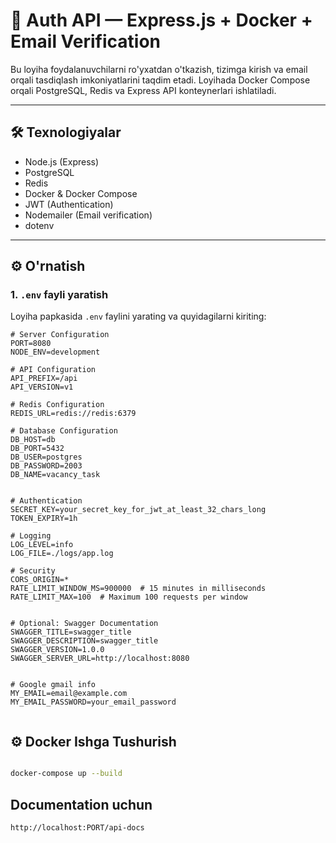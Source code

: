 # 🚀 Auth API — Express.js + Docker + Email Verification

Bu loyiha foydalanuvchilarni ro'yxatdan o'tkazish, tizimga kirish va email orqali tasdiqlash imkoniyatlarini taqdim etadi. Loyihada Docker Compose orqali PostgreSQL, Redis va Express API konteynerlari ishlatiladi.

---

## 🛠 Texnologiyalar

- Node.js (Express)
- PostgreSQL
- Redis
- Docker & Docker Compose
- JWT (Authentication)
- Nodemailer (Email verification)
- dotenv

---

## ⚙️ O'rnatish

### 1. `.env` fayli yaratish

Loyiha papkasida `.env` faylini yarating va quyidagilarni kiriting:

```env
# Server Configuration
PORT=8080
NODE_ENV=development

# API Configuration
API_PREFIX=/api
API_VERSION=v1

# Redis Configuration 
REDIS_URL=redis://redis:6379

# Database Configuration
DB_HOST=db
DB_PORT=5432
DB_USER=postgres
DB_PASSWORD=2003
DB_NAME=vacancy_task


# Authentication
SECRET_KEY=your_secret_key_for_jwt_at_least_32_chars_long
TOKEN_EXPIRY=1h

# Logging
LOG_LEVEL=info
LOG_FILE=./logs/app.log

# Security
CORS_ORIGIN=*
RATE_LIMIT_WINDOW_MS=900000  # 15 minutes in milliseconds
RATE_LIMIT_MAX=100  # Maximum 100 requests per window


# Optional: Swagger Documentation
SWAGGER_TITLE=swagger_title
SWAGGER_DESCRIPTION=swagger_title
SWAGGER_VERSION=1.0.0
SWAGGER_SERVER_URL=http://localhost:8080


# Google gmail info
MY_EMAIL=email@example.com
MY_EMAIL_PASSWORD=your_email_password


```


## ⚙️ Docker Ishga Tushurish
```bash

docker-compose up --build
```

## Documentation uchun

```bash
http://localhost:PORT/api-docs
```



